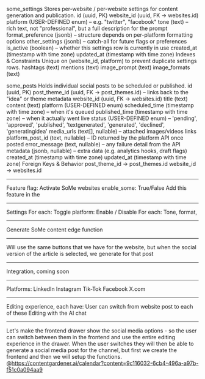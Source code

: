 

some_settings
Stores per-website / per-website settings for content generation and publication.
id (uuid, PK)
website_id (uuid, FK → websites.id)
platform (USER-DEFINED enum) – e.g. "twitter", "facebook"
tone (text) – rich text, not "professional", but a full description for the prompt
format_preference (jsonb) – structure depends on per-platform formatting options
other_settings (jsonb) – catch-all for future flags or preferences
is_active (boolean) – whether this settings row is currently in use
created_at (timestamp with time zone)
updated_at (timestamp with time zone)
Indexes & Constraints
Unique on (website_id, platform) to prevent duplicate settings rows.
hashtags (text)
mentions (text)
image_prompt (text)
image_formats (text)

some_posts
Holds individual social posts to be scheduled or published.
id (uuid, PK)
post_theme_id (uuid, FK → post_themes.id) – links back to the "idea" or theme metadata
website_id (uuid, FK → websites.id)
title (text)
content (text)
platform (USER-DEFINED enum)
scheduled_time (timestamp with time zone) – when it's queued
published_time (timestamp with time zone) – when it actually went live
status (USER-DEFINED enum) – 'pending', 'approved', 'published', 'textgenerated', 'generated', 'declined', 'generatingidea'
media_urls (text[], nullable) – attached images/videos links
platform_post_id (text, nullable) – ID returned by the platform API once posted
error_message (text, nullable) – any failure detail from the API
metadata (jsonb, nullable) – extra data (e.g. analytics hooks, draft flags)
created_at (timestamp with time zone)
updated_at (timestamp with time zone)
Foreign Keys & Behavior
post_theme_id → post_themes.id
website_id → websites.id

---

Feature flag: Activate SoMe 
websites enable_some: True/False 
Add this feature in the 

---

Settings
For each: Toggle platform: Enable / Disable
For each: Tone, format, 

---

Generate SoMe content edge function

---

 Will use the same buttons that we have for the website, but when the social version of the article is selected, we generate for that post

---

Integration, coming soon

---

Platforms:
LinkedIn
Instagram
Tik-Tok
Facebook
X.com 

---

Editing experience, each have: 
User can switch from website post to each of these
Editing with the AI chat


---

Let's make the frontend drawer show the social media options - so the user can switch between them in the frontend and use the entire editing experience in the drawer. When the user switches they will then be able to generate a social media post for the channel, but first we create the frontend and then we will setup the functions. 
@https://contentgardener.ai/calendar?content=9c116032-6cb4-496a-a97b-f51c0a094aa9 